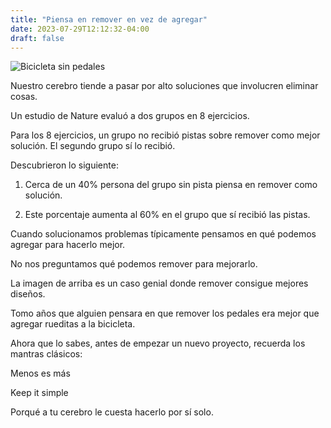 ```yaml
---
title: "Piensa en remover en vez de agregar"
date: 2023-07-29T12:12:32-04:00
draft: false
---
```

![Bicicleta sin pedales](../img/Bicicletas-sin-pedales.jpeg)

Nuestro cerebro tiende a pasar por alto soluciones que involucren eliminar cosas.

Un estudio de Nature evaluó a dos grupos en 8 ejercicios.

Para los 8 ejercicios, un grupo no recibió pistas sobre remover como mejor solución. El segundo grupo sí lo recibió.

Descubrieron lo siguiente:

1. Cerca de un 40% persona del grupo sin pista piensa en remover como solución.

2. Este porcentaje aumenta al 60% en el grupo que sí recibió las pistas.

Cuando solucionamos problemas típicamente pensamos en qué podemos agregar para hacerlo mejor.

No nos preguntamos qué podemos remover para mejorarlo.

La imagen de arriba es un caso genial donde remover consigue mejores diseños.

Tomo años que alguien pensara en que remover los pedales era mejor que agregar rueditas a la bicicleta.

Ahora que lo sabes, antes de empezar un nuevo proyecto, recuerda los mantras clásicos:

Menos es más

Keep it simple

Porqué a tu cerebro le cuesta hacerlo por sí solo.
